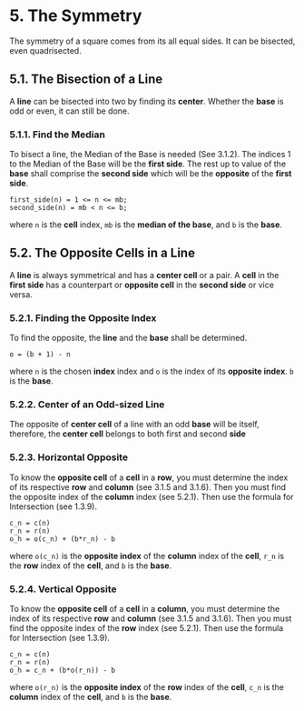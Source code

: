 # 5. The Symmetry
The symmetry of a square comes from its all equal sides. It can be bisected, even quadrisected.

## 5.1. The Bisection of a Line
A **line** can be bisected into two by finding its **center**. Whether the **base** is odd or even, it can still be done.

### 5.1.1. Find the Median
To bisect a line, the Median of the Base is needed (See 3.1.2). The indices 1 to the Median of the Base will be the **first side**. The rest up to value of the **base** shall comprise the **second side** which will be the **opposite** of the **first side**.
```
first_side(n) = 1 <= n <= mb;
second_side(n) = mb < n <= b;
```
where `n` is the **cell** index, `mb` is the **median of the base**, and `b` is the **base**.

## 5.2. The Opposite Cells in a Line 
A **line** is always symmetrical and has a **center cell** or a pair. A **cell** in the **first side** has a counterpart or **opposite cell** in the **second side** or vice versa.

### 5.2.1. Finding the Opposite Index
To find the opposite, the **line** and the **base** shall be determined.

`o = (b + 1) - n`

where `n` is the chosen **index** index and `o` is the index of its **opposite index**. `b` is the **base**.

### 5.2.2. Center of an Odd-sized Line
The opposite of **center cell** of a line with an odd **base** will be itself, therefore, the **center cell** belongs to both first and second **side**

### 5.2.3. Horizontal Opposite
To know the **opposite cell** of a **cell** in a **row**, you must determine the index of its respective **row** and **column** (see 3.1.5 and 3.1.6). Then you must find the opposite index of the **column** index (see 5.2.1). Then use the formula for Intersection (see 1.3.9). 
```
c_n = c(n)
r_n = r(n)
o_h = o(c_n) + (b*r_n) - b
```
where `o(c_n)` is the **opposite index** of the **column** index of the **cell**, `r_n` is the **row** index of the **cell**, and `b` is the **base**.

### 5.2.4. Vertical Opposite
To know the **opposite cell** of a **cell** in a **column**, you must determine the index of its respective **row** and **column** (see 3.1.5 and 3.1.6). Then you must find the opposite index of the **row** index (see 5.2.1). Then use the formula for Intersection (see 1.3.9). 
```
c_n = c(n)
r_n = r(n)
o_h = c_n + (b*o(r_n)) - b
```
where `o(r_n)` is the **opposite index** of the **row** index of the **cell**, `c_n` is the **column** index of the **cell**, and `b` is the **base**.

[//]: # (TODO: 5.3)

